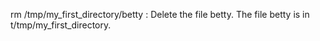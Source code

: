 rm /tmp/my_first_directory/betty : Delete the file betty. The file betty is in t/tmp/my_first_directory.
